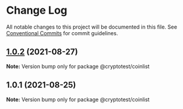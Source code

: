 # Change Log

All notable changes to this project will be documented in this file.
See [Conventional Commits](https://conventionalcommits.org) for commit guidelines.

## [1.0.2](https://github.com/joeguo911/widgets/compare/@cryptotest/coinlist@1.0.1...@cryptotest/coinlist@1.0.2) (2021-08-27)

**Note:** Version bump only for package @cryptotest/coinlist





## 1.0.1 (2021-08-25)

**Note:** Version bump only for package @cryptotest/coinlist
